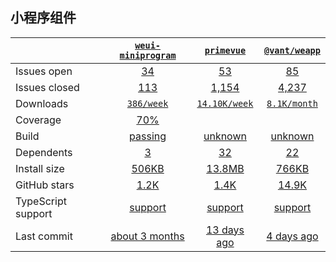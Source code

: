 ## 小程序组件
|   | [`weui-miniprogram`][b0] | [`primevue`][r0] | [`@vant/weapp`][n0] |
|---|:---:|:---:|:----:|
| Issues open           | [34][IO1] | [53][IO2] | [85][IO3] |
| Issues closed         | [113][IC1] | [1,154][IC2] | [4,237][IC3] |
| Downloads             | [`386/week`][DL1] | [`14.10K/week`][DL2] | [`8.1K/month`][DL3] |
| Coverage             | [70%][cover1] |  |  |
| Build                 | [passing][bd1] | [unknown][bd2] | [unknown][bd3] |
| Dependents            | [3][dep1] | [32][dep2] | [22][dep3] |
| Install size          | [506KB][IS1] | [13.8MB][IS2] | [766KB][IS3] |
| GitHub stars          | [1.2K][stars1] | [1.4K][stars2] | [14.9K][stars3] |
| TypeScript support    | [support][TS1] | [support][TS2] | [support][TS3] |
| Last commit           | [about 3 months][commits1] | [13 days ago][commits2] | [4 days ago][commits3] |

[b0]: https://github.com/wechat-miniprogram/weui-miniprogram
[r0]: https://github.com/primefaces/primevue
[n0]: https://github.com/youzan/vant-weapp

[IO1]: https://github.com/wechat-miniprogram/weui-miniprogram/issues
[IO2]: https://github.com/primefaces/primevue/issues
[IO3]: https://github.com/youzan/vant-weapp/issues
[IC1]: https://github.com/wechat-miniprogram/weui-miniprogram/issues
[IC2]: https://github.com/primefaces/primevue/issues
[IC3]: https://github.com/youzan/vant-weapp/issues

[DL1]: https://www.npmjs.com/package/weui-miniprogram
[DL2]: https://www.npmjs.com/package/primevue
[DL3]: https://www.npmjs.com/package/@vant/weapp

[cover1]: https://www.npmjs.com/package/weui-miniprogram

[bd1]: https://travis-ci.org/github/wechat-miniprogram/weui-miniprogram
[bd2]: https://travis-ci.org/github/primefaces/primevue
[bd3]: https://travis-ci.org/github/youzan/vant-weapp

[bug1]: https://github.com/react-grid-layout/react-grid-layout/issues
[bug2]: https://github.com/angular/flex-layout/issues?page=1&q=is%3Aissue+is%3Aopen
[bug3]: https://github.com/jbaysolutions/vue-grid-layout/issues

[dep1]: https://www.npmjs.com/package/weui-miniprogram
[dep2]: https://www.npmjs.com/package/primevue
[dep3]: https://www.npmjs.com/package/@vant/weapp

[IS1]: https://packagephobia.com/result?p=weui-miniprogram
[IS2]: https://packagephobia.com/result?p=primevue
[IS3]: https://packagephobia.com/result?p=%40vant%2Fweapp

[stars1]: https://github.com/wechat-miniprogram/weui-miniprogram/stargazers
[stars2]: https://github.com/primefaces/primevue/stargazers
[stars3]: https://github.com/youzan/vant-weapp/stargazers

[TS1]: https://github.com/wechat-miniprogram/weui-miniprogram/search?l=typescript
[TS2]: https://github.com/primefaces/primevue/search?l=TypeScript
[TS3]: https://github.com/youzan/vant-weapp/search?l=typescript

[commits1]: https://github.com/wechat-miniprogram/weui-miniprogram/commits
[commits2]: https://github.com/primefaces/primevue/commits
[commits3]: https://github.com/youzan/vant-weapp/commits